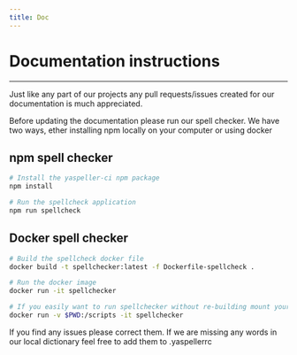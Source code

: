 ```yaml
---
title: Doc
---
```


# Documentation instructions
---

Just like any part of our projects any pull requests/issues created for our documentation is much appreciated.

Before updating the documentation please run our spell checker.
We have two ways, ether installing npm locally on your computer or using docker

## npm spell checker

```bash
# Install the yaspeller-ci npm package
npm install

# Run the spellcheck application
npm run spellcheck
```

## Docker spell checker

```bash
# Build the spellcheck docker file
docker build -t spellchecker:latest -f Dockerfile-spellcheck .

# Run the docker image
docker run -it spellchecker

# If you easily want to run spellchecker without re-building mount your local dir as a volume
docker run -v $PWD:/scripts -it spellchecker
```

If you find any issues please correct them.
If we are missing any words in our local dictionary feel free to add them to .yaspellerrc
